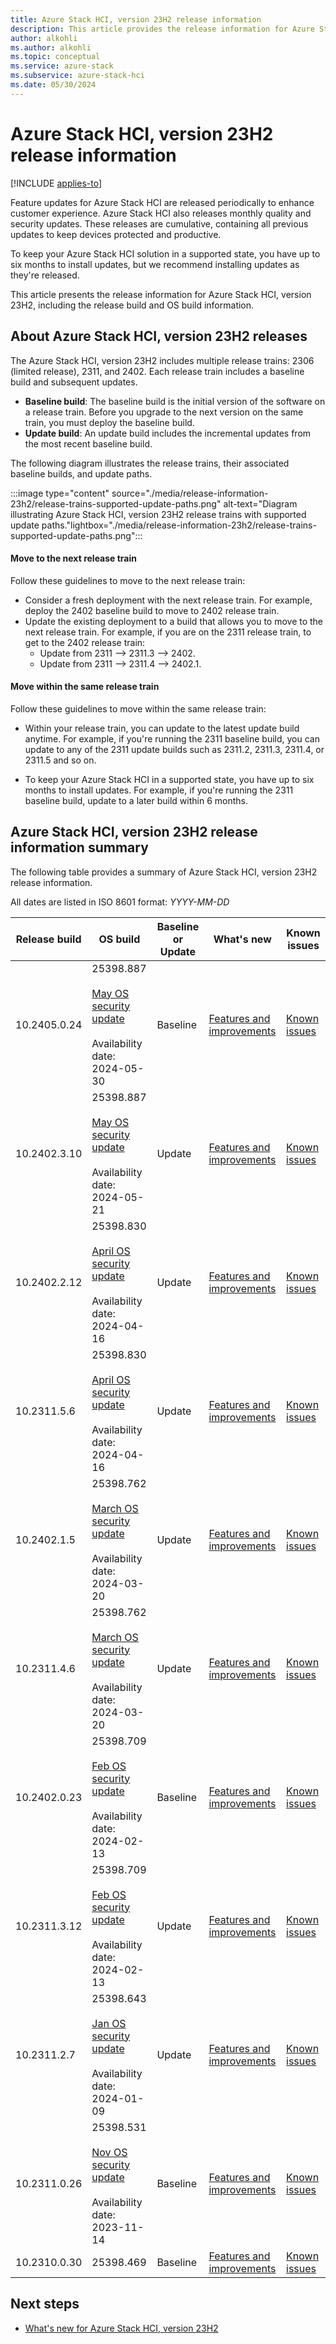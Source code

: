 ```yaml
---
title: Azure Stack HCI, version 23H2 release information
description: This article provides the release information for Azure Stack HCI, version 23H2.
author: alkohli
ms.author: alkohli
ms.topic: conceptual
ms.service: azure-stack
ms.subservice: azure-stack-hci
ms.date: 05/30/2024
---
```


# Azure Stack HCI, version 23H2 release information

[!INCLUDE [applies-to](../includes/hci-applies-to-23h2.md)]

Feature updates for Azure Stack HCI are released periodically to enhance customer experience. Azure Stack HCI also releases monthly quality and security updates. These releases are cumulative, containing all previous updates to keep devices protected and productive.

To keep your Azure Stack HCI solution in a supported state, you have up to six months to install updates, but we recommend installing updates as they're released.

This article presents the release information for Azure Stack HCI, version 23H2, including the release build and OS build information.  

## About Azure Stack HCI, version 23H2 releases

The Azure Stack HCI, version 23H2 includes multiple release trains: 2306 (limited release), 2311, and 2402. Each release train includes a baseline build and subsequent updates.

- **Baseline build**: The baseline build is the initial version of the software on a release train. Before you upgrade to the next version on the same train, you must deploy the baseline build. 
- **Update build**: An update build includes the incremental updates from the most recent baseline build. 

The following diagram illustrates the release trains, their associated baseline builds, and update paths.

:::image type="content" source="./media/release-information-23h2/release-trains-supported-update-paths.png" alt-text="Diagram illustrating Azure Stack HCI, version 23H2 release trains with supported update paths."lightbox="./media/release-information-23h2/release-trains-supported-update-paths.png":::

#### Move to the next release train

Follow these guidelines to move to the next release train:

- Consider a fresh deployment with the next release train. For example, deploy the 2402 baseline build to move to 2402 release train.
- Update the existing deployment to a build that allows you to move to the next release train. For example, if you are on the 2311 release train, to get to the 2402 release train:
  - Update from 2311 --> 2311.3 --> 2402.
  - Update from 2311 --> 2311.4 --> 2402.1.

#### Move within the same release train

Follow these guidelines to move within the same release train:

- Within your release train, you can update to the latest update build anytime. For example, if you're running the 2311 baseline build, you can update to any of the 2311 update builds such as 2311.2, 2311.3, 2311.4, or 2311.5 and so on.

- To keep your Azure Stack HCI in a supported state, you have up to six months to install updates. For example, if you're running the 2311 baseline build, update to a later build within 6 months.

## Azure Stack HCI, version 23H2 release information summary

The following table provides a summary of Azure Stack HCI, version 23H2 release information.

All dates are listed in ISO 8601 format: *YYYY-MM-DD*

|Release build| OS build |Baseline or Update| What's new | Known issues |
|--|--|--|--|--|
| 10.2405.0.24 | 25398.887  <br><br> [May OS security update](./security-update/hci-security-update-may-2024.md) <br><br> Availability date: 2024-05-30 | Baseline | [Features and improvements](./whats-new.md#features-and-improvements-in-2405) | [Known issues](./known-issues-2405.md) |
| 10.2402.3.10 | 25398.887  <br><br> [May OS security update](./security-update/hci-security-update-may-2024.md) <br><br> Availability date: 2024-05-21 | Update | [Features and improvements](./whats-new.md#features-and-improvements-in-24023) | [Known issues](./known-issues-2402-3.md) |
| 10.2402.2.12 | 25398.830  <br><br> [April OS security update](./security-update/hci-security-update-apr-2024.md) <br><br> Availability date: 2024-04-16 | Update | [Features and improvements](./whats-new.md#features-and-improvements-in-24022) | [Known issues](./known-issues-2402-2.md) |
| 10.2311.5.6 | 25398.830  <br><br> [April OS security update](./security-update/hci-security-update-apr-2024.md) <br><br> Availability date: 2024-04-16 | Update | [Features and improvements](./whats-new.md#features-and-improvements-in-23115) | [Known issues](./known-issues-2311-5.md) |
| 10.2402.1.5 | 25398.762  <br><br> [March OS security update](./security-update/hci-security-update-mar-2024.md) <br><br> Availability date: 2024-03-20 | Update | [Features and improvements](./whats-new.md#features-and-improvements-in-24021) | [Known issues](./known-issues-2402-1.md) |
| 10.2311.4.6 | 25398.762  <br><br> [March OS security update](./security-update/hci-security-update-mar-2024.md) <br><br> Availability date: 2024-03-20 | Update | [Features and improvements](./whats-new.md#features-and-improvements-in-23114) | [Known issues](./known-issues-2311-4.md) |
| 10.2402.0.23 | 25398.709  <br><br> [Feb OS security update](./security-update/hci-security-update-feb-2024.md) <br><br> Availability date: 2024-02-13 | Baseline | [Features and improvements](./whats-new.md#features-and-improvements-in-2402) | [Known issues](./known-issues-2402.md) |
| 10.2311.3.12 | 25398.709  <br><br> [Feb OS security update](./security-update/hci-security-update-feb-2024.md) <br><br> Availability date: 2024-02-13 | Update | [Features and improvements](./whats-new.md#features-and-improvements-in-23113) | [Known issues](./known-issues-2311-3.md) |
| 10.2311.2.7 | 25398.643  <br><br> [Jan OS security update](./security-update/hci-security-update-jan-2024.md) <br><br> Availability date: 2024-01-09| Update | [Features and improvements](./whats-new.md#features-and-improvements-in-23112-ga) | [Known issues](./known-issues-2311-2.md) |
| 10.2311.0.26 | 25398.531 <br><br> [Nov OS security update](./security-update/hci-security-update-nov-2023.md) <br><br> Availability date: 2023-11-14| Baseline | [Features and improvements](./whats-new.md#features-and-improvements-in-2311) | [Known issues](./known-issues-2311.md) |
| 10.2310.0.30 | 25398.469| Baseline | [Features and improvements](./whats-new.md#features-and-improvements-in-2311) | [Known issues](./known-issues-2310.md) |

## Next steps

- [What's new for Azure Stack HCI, version 23H2](./whats-new.md)
